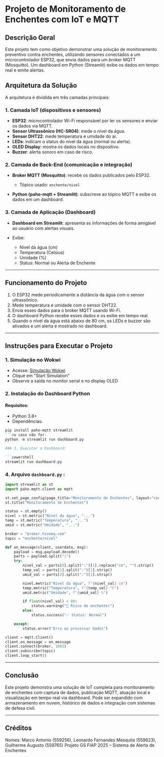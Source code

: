# Projeto de Monitoramento de Enchentes com IoT e MQTT

## Descrição Geral

Este projeto tem como objetivo demonstrar uma solução de monitoramento preventivo contra enchentes, utilizando sensores conectados a um microcontrolador ESP32, que envia dados para um broker MQTT (Mosquitto). Um dashboard em Python (Streamlit) exibe os dados em tempo real e emite alertas.

## Arquitetura da Solução

A arquitetura é dividida em três camadas principais:

### 1. **Camada IoT (dispositivos e sensores)**

* **ESP32**: microcontrolador Wi-Fi responsável por ler os sensores e enviar os dados via MQTT.
* **Sensor Ultrassônico (HC-SR04)**: mede o nível da água.
* **Sensor DHT22**: mede temperatura e umidade do ar.
* **LEDs**: indicam o status do nível da água (normal ou alerta).
* **OLED Display**: mostra os dados locais no dispositivo.
* **Buzzer**: alerta sonoro em caso de risco.

### 2. **Camada de Back-End (comunicação e integração)**

* **Broker MQTT (Mosquitto)**: recebe os dados publicados pelo ESP32.

  * Tópico usado: `enchente/nivel`
* **Python (paho-mqtt + Streamlit)**: subscreve ao tópico MQTT e exibe os dados em um dashboard.

### 3. **Camada de Aplicação (Dashboard)**

* **Dashboard em Streamlit**: apresenta as informações de forma amigável ao usuário com alertas visuais.
* Exibe:

  * Nível da água (cm)
  * Temperatura (Celsius)
  * Umidade (%)
  * Status: Normal ou Alerta de Enchente

---

## Funcionamento do Projeto

1. O ESP32 mede periodicamente a distância da água com o sensor ultrassônico.
2. Mede temperatura e umidade com o sensor DHT22.
3. Envia esses dados para o broker MQTT usando Wi-Fi.
4. O dashboard Python recebe esses dados e os exibe em tempo real.
5. Quando o nível da água está abaixo de 80 cm, os LEDs e buzzer são ativados e um alerta é mostrado no dashboard.

---

## Instruções para Executar o Projeto

### 1. Simulação no Wokwi

* Acesse: [Simulação Wokwi](https://wokwi.com/projects/432871241623937025)
* Clique em "Start Simulation"
* Observe a saída no monitor serial e no display OLED

### 2. Instalação do Dashboard Python

#### Requisitos:

* Python 3.8+
* Dependências:

```powershell
pip install paho-mqtt streamlit
```ou caso não for:
python -m streamlit run dashboard.py

### 3. Executar o Dashboard:

```powershell
streamlit run dashboard.py
```

### 4. Arquivo `dashboard.py` :

```python
import streamlit as st
import paho.mqtt.client as mqtt

st.set_page_config(page_title="Monitoramento de Enchentes", layout="centered")
st.title("Monitoramento de Enchentes")

status = st.empty()
nivel = st.metric("Nível da água", "...")
temp = st.metric("Temperatura", "...")
umid = st.metric("Umidade", "...")

broker = "broker.hivemq.com"
topic = "enchente/nivel"

def on_message(client, userdata, msg):
    payload = msg.payload.decode()
    parts = payload.split("|")
    try:
        nivel_val = parts[0].split(":")[1].replace("cm", "").strip()
        temp_val = parts[1].split(":")[1].strip()
        umid_val = parts[2].split(":")[1].strip()

        nivel.metric("Nível da água", f"{nivel_val} cm")
        temp.metric("Temperatura", f"{temp_val} °C")
        umid.metric("Umidade", f"{umid_val} %")

        if float(nivel_val) < 80:
            status.warning("🚨 Risco de enchente!")
        else:
            status.success("✅ Status: Normal")

    except:
        status.error("Erro ao processar dados")

client = mqtt.Client()
client.on_message = on_message
client.connect(broker, 1883)
client.subscribe(topic)
client.loop_start()
```

---

## Conclusão

Este projeto demonstra uma solução de IoT completa para monitoramento de enchentes com captura de dados, publicação MQTT, atuação local e visualização em tempo real via dashboard. Pode ser expandido com armazenamento em nuvem, histórico de dados e integração com sistemas de defesa civil.

---

## Créditos

Nomes: Marco Antonio (559256), Leonardo Fernandes Mesquita (559623), Guilherme Augusto (559765)
Projeto GS FIAP 2025 – Sistema de Alerta de Enchentes
